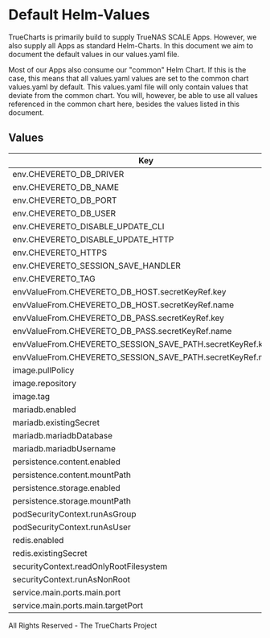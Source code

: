 # Default Helm-Values

TrueCharts is primarily build to supply TrueNAS SCALE Apps.
However, we also supply all Apps as standard Helm-Charts. In this document we aim to document the default values in our values.yaml file.

Most of our Apps also consume our "common" Helm Chart.
If this is the case, this means that all values.yaml values are set to the common chart values.yaml by default. This values.yaml file will only contain values that deviate from the common chart.
You will, however, be able to use all values referenced in the common chart here, besides the values listed in this document.

## Values

| Key | Type | Default | Description |
|-----|------|---------|-------------|
| env.CHEVERETO_DB_DRIVER | string | `"mysql"` |  |
| env.CHEVERETO_DB_NAME | string | `"{{ .Values.mariadb.mariadbUsername }}"` |  |
| env.CHEVERETO_DB_PORT | string | `"3306"` |  |
| env.CHEVERETO_DB_USER | string | `"{{ .Values.mariadb.mariadbDatabase }}"` |  |
| env.CHEVERETO_DISABLE_UPDATE_CLI | bool | `true` |  |
| env.CHEVERETO_DISABLE_UPDATE_HTTP | bool | `true` |  |
| env.CHEVERETO_HTTPS | bool | `false` |  |
| env.CHEVERETO_SESSION_SAVE_HANDLER | string | `"redis"` |  |
| env.CHEVERETO_TAG | string | `"free"` |  |
| envValueFrom.CHEVERETO_DB_HOST.secretKeyRef.key | string | `"plainporthost"` |  |
| envValueFrom.CHEVERETO_DB_HOST.secretKeyRef.name | string | `"mariadbcreds"` |  |
| envValueFrom.CHEVERETO_DB_PASS.secretKeyRef.key | string | `"mariadb-password"` |  |
| envValueFrom.CHEVERETO_DB_PASS.secretKeyRef.name | string | `"mariadbcreds"` |  |
| envValueFrom.CHEVERETO_SESSION_SAVE_PATH.secretKeyRef.key | string | `"url"` |  |
| envValueFrom.CHEVERETO_SESSION_SAVE_PATH.secretKeyRef.name | string | `"rediscreds"` |  |
| image.pullPolicy | string | `"IfNotPresent"` |  |
| image.repository | string | `"tccr.io/truecharts/chevereto"` |  |
| image.tag | string | `"v1.6.2@sha256:6f9c2d7a86d97d4de70995ac258441a07806a328d7ba7b0ae65a965d590dae43"` |  |
| mariadb.enabled | bool | `true` |  |
| mariadb.existingSecret | string | `"mariadbcreds"` |  |
| mariadb.mariadbDatabase | string | `"chevereto"` |  |
| mariadb.mariadbUsername | string | `"chevereto"` |  |
| persistence.content.enabled | bool | `true` |  |
| persistence.content.mountPath | string | `"/var/www/html/content/"` |  |
| persistence.storage.enabled | bool | `true` |  |
| persistence.storage.mountPath | string | `"/var/www/html/images/"` |  |
| podSecurityContext.runAsGroup | int | `0` |  |
| podSecurityContext.runAsUser | int | `0` |  |
| redis.enabled | bool | `true` |  |
| redis.existingSecret | string | `"rediscreds"` |  |
| securityContext.readOnlyRootFilesystem | bool | `false` |  |
| securityContext.runAsNonRoot | bool | `false` |  |
| service.main.ports.main.port | int | `10197` |  |
| service.main.ports.main.targetPort | int | `80` |  |

All Rights Reserved - The TrueCharts Project
